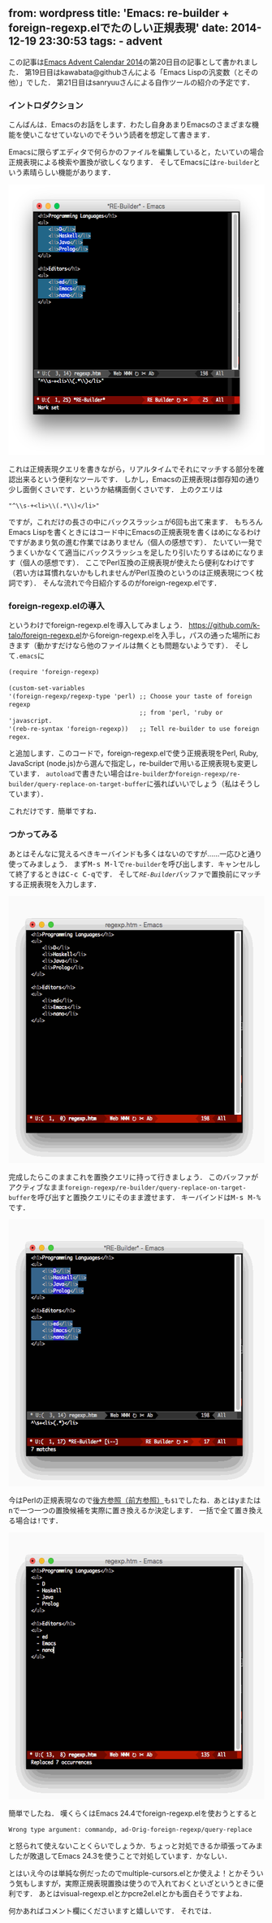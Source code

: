 from: wordpress
title: 'Emacs: re-builder + foreign-regexp.elでたのしい正規表現'
date: 2014-12-19 23:30:53
tags:
    - advent
--
この記事は<a href="http://qiita.com/advent-calendar/2014/emacs">Emacs Advent Calendar 2014</a>の第20日目の記事として書かれました．
第19日目はkawabata@githubさんによる「Emacs Lispの汎変数（とその他）」でした．
第21日目はsanryuuさんによる自作ツールの紹介の予定です．

<!--more-->

### イントロダクション

こんばんは．Emacsのお話をします．わたし自身あまりEmacsのさまざまな機能を使いこなせていないのでそういう読者を想定して書きます．

Emacsに限らずエディタで何らかのファイルを編集していると，たいていの場合正規表現による検索や置換が欲しくなります．
そしてEmacsには<code>re-builder</code>という素晴らしい機能があります．

<img src="/images/uploads/2014/12/Screen-Shot-2014-12-19-at-9.44.09-PM.png" width="582" height="533" class="alignnone size-full wp-image-184" data-wp-pid="184" />

これは正規表現クエリを書きながら，リアルタイムでそれにマッチする部分を確認出来るという便利なツールです．
しかし，Emacsの正規表現は御存知の通り少し面倒くさいです．というか結構面倒くさいです．
上のクエリは

    "^\\s-+<li>\\(.*\\)</li>"

ですが，これだけの長さの中にバックスラッシュが6回も出て来ます．
もちろんEmacs Lispを書くときにはコード中にEmacsの正規表現を書くはめになるわけですがあまり気の進む作業ではありません（個人の感想です）．
たいてい一発でうまくいかなくて適当にバックスラッシュを足したり引いたりするはめになります（個人の感想です）．
ここでPerl互換の正規表現が使えたら便利なわけです（若い方は耳慣れないかもしれませんがPerl互換のというのは正規表現につく枕詞です）．
そんな流れで今日紹介するのがforeign-regexp.elです．

### foreign-regexp.elの導入

というわけでforeign-regexp.elを導入してみましょう．
<a href="https://github.com/k-talo/foreign-regexp.el">https://github.com/k-talo/foreign-regexp.el</a>からforeign-regexp.elを入手し，パスの通った場所におきます（動かすだけなら他のファイルは無くとも問題ないようです）．
そして<code>.emacs</code>に

    (require 'foreign-regexp)

    (custom-set-variables
    '(foreign-regexp/regexp-type 'perl) ;; Choose your taste of foreign regexp
                                        ;; from 'perl, 'ruby or 'javascript.
    '(reb-re-syntax 'foreign-regexp))   ;; Tell re-builder to use foreign regex.

と追加します．このコードで，foreign-regexp.elで使う正規表現をPerl, Ruby, JavaScript (node.js)から選んで指定し，re-builderで用いる正規表現も変更しています．
<code>autoload</code>で書きたい場合は<code>re-builder</code>か<code>foreign-regexp/re-builder/query-replace-on-target-buffer</code>に張ればいいでしょう（私はそうしています）．

これだけです．簡単ですね．

### つかってみる

あとはそんなに覚えるべきキーバインドも多くはないのですが……一応ひと通り使ってみましょう．
まず<kbd>M-s M-l</kbd>で<code>re-builder</code>を呼び出します．キャンセルして終了するときは<kbd>C-c C-q</kbd>です．
そして<code>*RE-Builder*</code>バッファで置換前にマッチする正規表現を入力します．

<img src="/images/uploads/2014/12/regex-fig-02.gif" width="555" height="525" class="alignnone size-full wp-image-192" data-wp-pid="192" />

完成したらこのままこれを置換クエリに持って行きましょう．
このバッファがアクティブなまま<code>foreign-regexp/re-builder/query-replace-on-target-buffer</code>を呼び出すと置換クエリにそのまま渡せます．
キーバインドは<kbd>M-s M-%</kbd>です．

<img src="/images/uploads/2014/12/regex-fig-03.gif" width="555" height="525" class="alignnone size-full wp-image-194" data-wp-pid="194" />

今はPerlの正規表現なので<a href="https://github.com/vim-jp/vimdoc-ja/issues/57#issuecomment-5841203">後方参照（前方参照）</a>も<code>$1</code>でしたね．あとは<kbd>y</kbd>または<kbd>n</kbd>で一つ一つの置換候補を実際に置き換えるか決定します．
一括で全て置き換える場合は<kbd>!</kbd>です．

<img src="/images/uploads/2014/12/regex-fig-04.gif" width="555" height="525" class="alignnone size-full wp-image-195" data-wp-pid="195" />

簡単でしたね．
嘆くらくはEmacs 24.4でforeign-regexp.elを使おうとすると

    Wrong type argument: commandp, ad-Orig-foreign-regexp/query-replace

と怒られて使えないことくらいでしょうか．ちょっと対処できるか頑張ってみましたが敗退してEmacs 24.3を使うことで対処しています．かなしい．

とはいえ今のは単純な例だったのでmultiple-cursors.elとか使えよ！とかそういう気もしますが，実際正規表現置換は使うので入れておくといざというときに便利です．
あとはvisual-regexp.elとかpcre2el.elとかも面白そうですよね．

何かあればコメント欄にくださいますと嬉しいです．
それでは．
